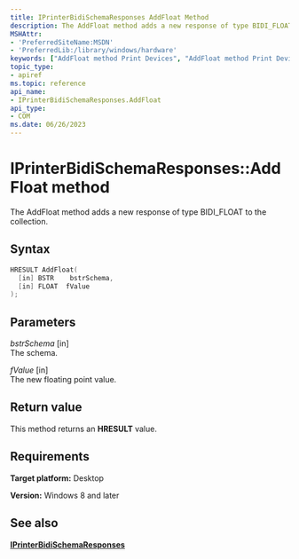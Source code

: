 ```yaml
---
title: IPrinterBidiSchemaResponses AddFloat Method
description: The AddFloat method adds a new response of type BIDI_FLOAT to the collection.
MSHAttr:
- 'PreferredSiteName:MSDN'
- 'PreferredLib:/library/windows/hardware'
keywords: ["AddFloat method Print Devices", "AddFloat method Print Devices , IPrinterBidiSchemaResponses interface", "IPrinterBidiSchemaResponses interface Print Devices , AddFloat method"]
topic_type:
- apiref
ms.topic: reference
api_name:
- IPrinterBidiSchemaResponses.AddFloat
api_type:
- COM
ms.date: 06/26/2023
---
```


# IPrinterBidiSchemaResponses::AddFloat method

The AddFloat method adds a new response of type BIDI_FLOAT to the collection.

## Syntax

```cpp
HRESULT AddFloat(
  [in] BSTR    bstrSchema,
  [in] FLOAT  fValue 
);
```

## Parameters

 *bstrSchema* \[in\]  
The schema.

 *fValue* \[in\]  
The new floating point value.

## Return value

This method returns an **HRESULT** value.

## Requirements

**Target platform:** Desktop

**Version:** Windows 8 and later

## See also

[**IPrinterBidiSchemaResponses**](iprinterbidischemaresponses.md)
